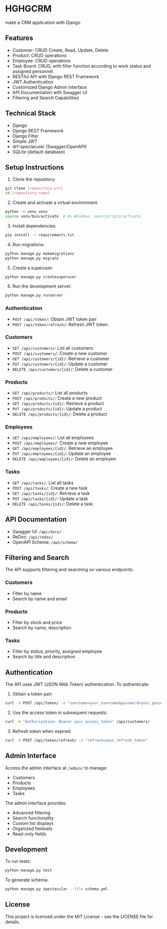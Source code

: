 # HGHGCRM
make a CRM application with Django

## Features

- Customer: CRUD Create, Read, Update, Delete
- Product: CRUD operations
- Employee: CRUD operations
- Task Board: CRUD, with filter function according to work status and assigned personnel.
- RESTful API with Django REST Framework
- JWT Authentication
- Customized Django Admin Interface
- API Documentation with Swagger UI
- Filtering and Search Capabilities

## Technical Stack

- Django
- Django REST Framework
- Django Filter
- Simple JWT
- drf-spectacular (Swagger/OpenAPI)
- SQLite (default database)

## Setup Instructions

1. Clone the repository:
```bash
git clone [repository-url]
cd [repository-name]
```

2. Create and activate a virtual environment:
```bash
python -m venv venv
source venv/bin/activate  # On Windows: venv\Scripts\activate
```

3. Install dependencies:
```bash
pip install -r requirements.txt
```

4. Run migrations:
```bash
python manage.py makemigrations
python manage.py migrate
```

5. Create a superuser:
```bash
python manage.py createsuperuser
```

6. Run the development server:
```bash
python manage.py runserver
```

### Authentication
- `POST /api/token/`: Obtain JWT token pair
- `POST /api/token/refresh/`: Refresh JWT token

### Customers
- `GET /api/customers/`: List all customers
- `POST /api/customers/`: Create a new customer
- `GET /api/customers/{id}/`: Retrieve a customer
- `PUT /api/customers/{id}/`: Update a customer
- `DELETE /api/customers/{id}/`: Delete a customer

### Products
- `GET /api/products/`: List all products
- `POST /api/products/`: Create a new product
- `GET /api/products/{id}/`: Retrieve a product
- `PUT /api/products/{id}/`: Update a product
- `DELETE /api/products/{id}/`: Delete a product

### Employees
- `GET /api/employees/`: List all employees
- `POST /api/employees/`: Create a new employee
- `GET /api/employees/{id}/`: Retrieve an employee
- `PUT /api/employees/{id}/`: Update an employee
- `DELETE /api/employees/{id}/`: Delete an employee

### Tasks
- `GET /api/tasks/`: List all tasks
- `POST /api/tasks/`: Create a new task
- `GET /api/tasks/{id}/`: Retrieve a task
- `PUT /api/tasks/{id}/`: Update a task
- `DELETE /api/tasks/{id}/`: Delete a task

## API Documentation

- Swagger UI: `/api/docs/`
- ReDoc: `/api/redoc/`
- OpenAPI Schema: `/api/schema/`

## Filtering and Search

The API supports filtering and searching on various endpoints:

### Customers
- Filter by name
- Search by name and email

### Products
- Filter by stock and price
- Search by name, description

### Tasks
- Filter by status, priority, assigned employee
- Search by title and description

## Authentication

The API uses JWT (JSON Web Token) authentication. To authenticate:

1. Obtain a token pair:
```bash
curl -X POST /api/token/ -d "username=your_username&password=your_password"
```

2. Use the access token in subsequent requests:
```bash
curl -H "Authorization: Bearer your_access_token" /api/customers/
```

3. Refresh token when expired:
```bash
curl -X POST /api/token/refresh/ -d "refresh=your_refresh_token"
```

## Admin Interface

Access the admin interface at `/admin/` to manage:
- Customers
- Products
- Employees
- Tasks

The admin interface provides:
- Advanced filtering
- Search functionality
- Custom list displays
- Organized fieldsets
- Read-only fields

## Development

To run tests:
```bash
python manage.py test
```

To generate schema:
```bash
python manage.py spectacular --file schema.yml
```

## License

This project is licensed under the MIT License - see the LICENSE file for details.